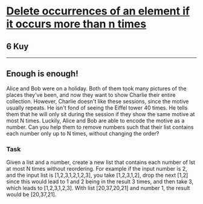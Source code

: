 <h1><a href="https://www.codewars.com/kata/554ca54ffa7d91b236000023">Delete occurrences of an element if it occurs more than n times</a></h1>
<h2>6 Kuy</h2>
<hr>
<h2>Enough is enough!</h2>
<p>Alice and Bob were on a holiday. Both of them took many pictures of the places they've been, 
and now they want to show Charlie their entire collection. 
However, Charlie doesn't like these sessions, since the motive usually repeats. 
He isn't fond of seeing the Eiffel tower 40 times. 
He tells them that he will only sit during the session if they show the same motive at most N times. 
Luckily, Alice and Bob are able to encode the motive as a number. 
Can you help them to remove numbers such that their list contains each number only up to N times, 
without changing the order?</p>
<h3>Task</h3>
<p>Given a list and a number, create a new list that contains each number of lst at most N times without reordering. 
For example if the input number is 2, and the input list is [1,2,3,1,2,1,2,3], you take [1,2,3,1,2], 
drop the next [1,2] since this would lead to 1 and 2 being in the result 3 times, and then take 3, 
which leads to [1,2,3,1,2,3]. With list [20,37,20,21] and number 1, the result would be [20,37,21].</p>